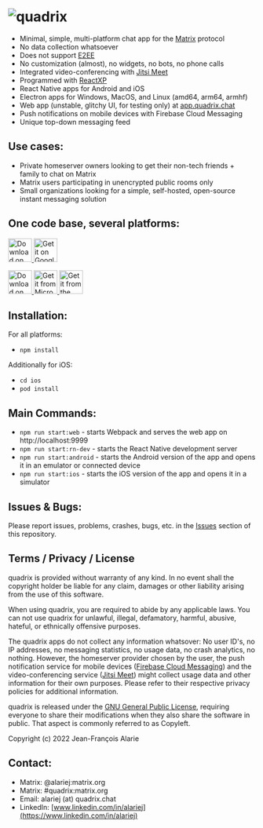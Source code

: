 # ![quadrix](https://quadrix.chat/quadrix_name.png)

- Minimal, simple, multi-platform chat app for the [Matrix](https://github.com/matrix-org/) protocol
- No data collection whatsoever
- Does not support [E2EE](https://en.wikipedia.org/wiki/End-to-end_encryption)
- No customization (almost), no widgets, no bots, no phone calls
- Integrated video-conferencing with [Jitsi Meet](https://github.com/jitsi/jitsi-meet/)
- Programmed with [ReactXP](https://github.com/Microsoft/reactxp)
- React Native apps for Android and iOS
- Electron apps for Windows, MacOS, and Linux (amd64, arm64, armhf)
- Web app (unstable, glitchy UI, for testing only) at [app.quadrix.chat](https://app.quadrix.chat)
- Push notifications on mobile devices with Firebase Cloud Messaging
- Unique top-down messaging feed

## Use cases:

- Private homeserver owners looking to get their non-tech friends + family to chat on Matrix
- Matrix users participating in unencrypted public rooms only
- Small organizations looking for a simple, self-hosted, open-source instant messaging solution

## One code base, several platforms:

<p>
    <a href="https://apps.apple.com/us/app/quadrix-chat/id1576110553">
        <img alt="Download on the App Store" src="https://linkmaker.itunes.apple.com/images/badges/en-us/badge_appstore-lrg.svg" height=48>
    </a>
    <a href="https://play.google.com/store/apps/details?id=chat.quadrix.android">
        <img alt="Get it on Google Play" src="https://upload.wikimedia.org/wikipedia/commons/7/78/Google_Play_Store_badge_EN.svg" height=48>
    </a>
</p>

<p>
    <a href="https://apps.apple.com/us/app/quadrix-chat-desktop/id1577585119">
        <img alt="Download on the Mac App Store" src="https://upload.wikimedia.org/wikipedia/commons/5/5d/Download_on_the_Mac_App_Store_Badge_US-UK_RGB_blk.svg" height=48>
    </a>
    <a href="https://www.microsoft.com/store/apps/9NPZ93X49V00">
        <img alt="Get it from Microsoft" src="https://developer.microsoft.com/store/badges/images/English_get-it-from-MS.png" height=48>
    </a>
    <a href="https://snapcraft.io/quadrix">
        <img alt="Get it from the Snap Store" src="https://snapcraft.io/static/images/badges/en/snap-store-black.svg" height=48>
    </a>
</p>

## Installation:
For all platforms:
- `npm install`

Additionally for iOS:
- `cd ios`
- `pod install`

## Main Commands:

- `npm run start:web` - starts Webpack and serves the web app on http://localhost:9999
- `npm run start:rn-dev` - starts the React Native development server
- `npm run start:android` - starts the Android version of the app and opens it in an emulator or connected device
- `npm run start:ios` - starts the iOS version of the app and opens it in a simulator

## Issues & Bugs:

Please report issues, problems, crashes, bugs, etc. in the [Issues](https://github.com/alariej/quadrix/issues) section of this repository.

## Terms / Privacy / License

quadrix is provided without warranty of any kind. In no event shall the copyright holder be liable for any claim, damages or other liability arising from the use of this software.

When using quadrix, you are required to abide by any applicable laws. You can not use quadrix for unlawful, illegal, defamatory, harmful, abusive, hateful, or ethnically offensive purposes.

The quadrix apps do not collect any information whatsover: No user ID's, no IP addresses, no messaging statistics, no usage data, no crash analytics, no nothing. However, the homeserver provider chosen by the user, the push notification service for mobile devices ([Firebase Cloud Messaging](https://firebase.google.com/support/privacy)) and the video-conferencing service ([Jitsi Meet](https://jitsi.org/meet-jit-si-privacy/)) might collect usage data and other information for their own purposes. Please refer to their respective privacy policies for additional information.

quadrix is released under the [GNU General Public License](https://www.gnu.org/licenses/gpl-3.0.html), requiring everyone to share their modifications when they also share the software in public. That aspect is commonly referred to as Copyleft.

Copyright (c) 2022 Jean-François Alarie

## Contact:

- Matrix: @alariej:matrix.org
- Matrix: #quadrix:matrix.org
- Email: alariej (at) quadrix.chat
- LinkedIn: [www.linkedin.com/in/alariej](https://www.linkedin.com/in/alariej)
